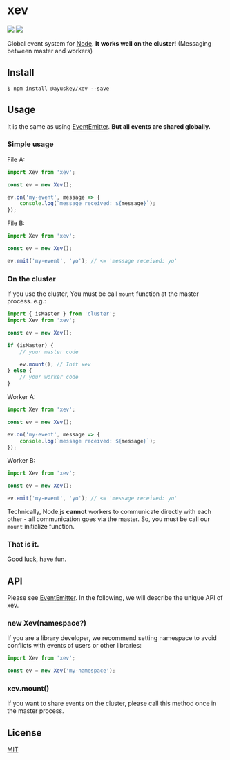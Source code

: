 xev
================================================================

[![][npm-badge]][npm-link]
[![][mit-badge]][mit]

Global event system for [Node](https://github.com/nodejs/node).
**It works well on the cluster!** (Messaging between master and workers)

Install
----------------------------------------------------------------
``` shell
$ npm install @ayuskey/xev --save
```

Usage
----------------------------------------------------------------
It is the same as using [EventEmitter](https://nodejs.org/api/events.html).
**But all events are shared globally.**

### Simple usage
File A:
``` javascript
import Xev from 'xev';

const ev = new Xev();

ev.on('my-event', message => {
	console.log(`message received: ${message}`);
});
```

File B:
``` javascript
import Xev from 'xev';

const ev = new Xev();

ev.emit('my-event', 'yo'); // <= 'message received: yo'
```

### On the cluster
If you use the cluster, You must be call `mount` function at the master process. e.g.:
``` javascript
import { isMaster } from 'cluster';
import Xev from 'xev';

const ev = new Xev();

if (isMaster) {
	// your master code

	ev.mount(); // Init xev
} else {
	// your worker code
}
```

Worker A:
``` javascript
import Xev from 'xev';

const ev = new Xev();

ev.on('my-event', message => {
	console.log(`message received: ${message}`);
});
```

Worker B:
``` javascript
import Xev from 'xev';

const ev = new Xev();

ev.emit('my-event', 'yo'); // <= 'message received: yo'
```

Technically, Node.js **cannot** workers to communicate directly
with each other - all communication goes via the master.
So, you must be call our `mount` initialize function.

### That is it.
Good luck, have fun.

API
----------------------------------------------------------------
Please see [EventEmitter](https://nodejs.org/api/events.html).
In the following, we will describe the unique API of xev.

### new Xev(namespace?)
If you are a library developer, we recommend setting namespace
to avoid conflicts with events of users or other libraries:
``` javascript
import Xev from 'xev';

const ev = new Xev('my-namespace');
```

### xev.mount()
If you want to share events on the cluster, please call this method once in the master process.

License
----------------------------------------------------------------
[MIT](LICENSE)

[npm-link]:        https://www.npmjs.com/package/@ayuskey/xev
[npm-badge]:       https://img.shields.io/npm/v/@ayuskey/xev.svg?style=flat-square
[mit]:             http://opensource.org/licenses/MIT
[mit-badge]:       https://img.shields.io/badge/license-MIT-444444.svg?style=flat-square

